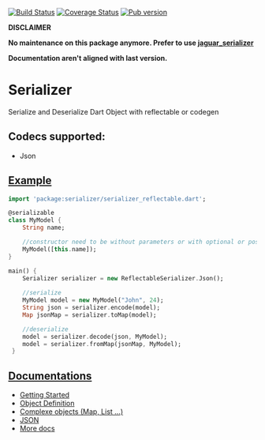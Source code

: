 [![Build Status](https://travis-ci.org/dartsome/serializer.svg?branch=master)](https://travis-ci.org/dartsome/serializer?branch=master)
[![Coverage Status](https://coveralls.io/repos/github/dartsome/serializer/badge.svg?branch=master)](https://coveralls.io/github/dartsome/serializer?branch=master)
[![Pub version](https://img.shields.io/pub/v/serializer.svg)](https://pub.dartlang.org/packages/serializer)

**DISCLAIMER**

**No maintenance on this package anymore. Prefer to use [jaguar_serializer](https://github.com/Jaguar-dart/jaguar_serializer)**

**Documentation aren't aligned with last version.**

# Serializer

Serialize and Deserialize Dart Object with reflectable or codegen

## Codecs supported:
- Json

## [Example](https://github.com/walletek/serializer/tree/master/example)

```dart
import 'package:serializer/serializer_reflectable.dart';

@serializable
class MyModel {
    String name;

    //constructor need to be without parameters or with optional or positional.
    MyModel([this.name]);
}

main() {
    Serializer serializer = new ReflectableSerializer.Json();
    
    //serialize
    MyModel model = new MyModel("John", 24);
    String json = serializer.encode(model);
    Map jsonMap = serializer.toMap(model);

    //deserialize
    model = serializer.decode(json, MyModel);
    model = serializer.fromMap(jsonMap, MyModel);
 }
 ```
 
## [Documentations](https://github.com/walletek/serializer/wiki)
- [Getting Started](https://github.com/walletek/serializer/wiki/Getting-Started)
- [Object Definition](https://github.com/walletek/serializer/wiki/Define-your-objects)
- [Complexe objects (Map, List ...)](https://github.com/walletek/serializer/wiki/Complexe-Object)
- [JSON](https://github.com/walletek/serializer/wiki/Json)
- [More docs](https://www.dartdocs.org/documentation/serializer/0.3.0/)





